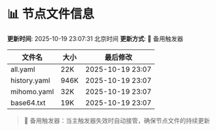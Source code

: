 # 📊 节点文件信息

**更新时间**: 2025-10-19 23:07:31 北京时间
**更新方式**: 🔄 备用触发器

| 文件名 | 大小 | 最后修改 |
|--------|------|----------|
| all.yaml | 22K | 2025-10-19 23:07 |
| history.yaml | 946K | 2025-10-19 23:07 |
| mihomo.yaml | 32K | 2025-10-19 23:07 |
| base64.txt | 19K | 2025-10-19 23:07 |

> 🔄 备用触发器：当主触发器失效时自动接管，确保节点文件的持续更新
